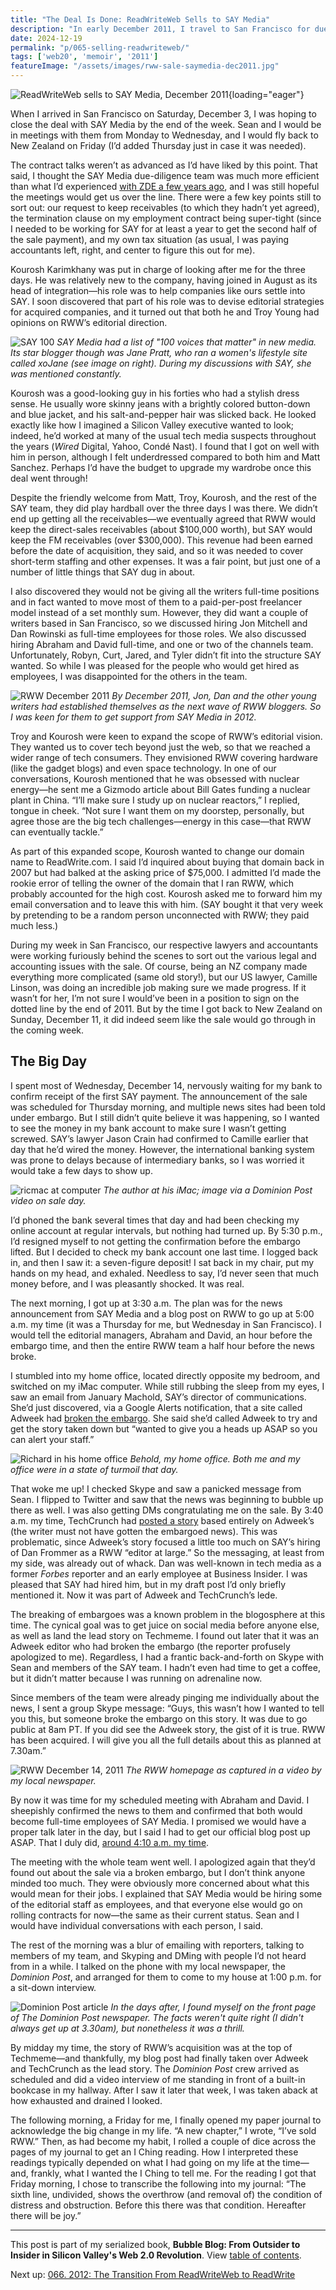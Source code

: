 ```yaml
---
title: "The Deal Is Done: ReadWriteWeb Sells to SAY Media"
description: "In early December 2011, I travel to San Francisco for due diligence with SAY Media as it prepares to acquire ReadWriteWeb. Then, on the 14th, the transaction goes through and I no longer own RWW."
date: 2024-12-19
permalink: "p/065-selling-readwriteweb/"
tags: ['web20', 'memoir', '2011']
featureImage: "/assets/images/rww-sale-saymedia-dec2011.jpg"
---
```


![ReadWriteWeb sells to SAY Media, December 2011](/assets/images/rww-sale-saymedia-dec2011.jpg){loading="eager"}

When I arrived in San Francisco on Saturday, December 3, I was hoping to close the deal with SAY Media by the end of the week. Sean and I would be in meetings with them from Monday to Wednesday, and I would fly back to New Zealand on Friday (I’d added Thursday just in case it was needed).

The contract talks weren’t as advanced as I’d have liked by this point. That said, I thought the SAY Media due-diligence team was much more efficient than what I’d experienced [with ZDE a few years ago](/p/032-zde-discussions-ebitda/), and I was still hopeful the meetings would get us over the line. There were a few key points still to sort out: our request to keep receivables (to which they hadn’t yet agreed), the termination clause on my employment contract being super-tight (since I needed to be working for SAY for at least a year to get the second half of the sale payment), and my own tax situation (as usual, I was paying accountants left, right, and center to figure this out for me).

Kourosh Karimkhany was put in charge of looking after me for the three days. He was relatively new to the company, having joined in August as its head of integration—his role was to help companies like ours settle into SAY. I soon discovered that part of his role was to devise editorial strategies for acquired companies, and it turned out that both he and Troy Young had opinions on RWW’s editorial direction.

![SAY 100](/assets/images/say100-nov2011.jpg)
*SAY Media had a list of "100 voices that matter" in new media. Its star blogger though was Jane Pratt, who ran a women's lifestyle site called xoJane (see image on right). During my discussions with SAY, she was mentioned constantly.*

Kourosh was a good-looking guy in his forties who had a stylish dress sense. He usually wore skinny jeans with a brightly colored button-down and blue jacket, and his salt-and-pepper hair was slicked back. He looked exactly like how I imagined a Silicon Valley executive wanted to look; indeed, he’d worked at many of the usual tech media suspects throughout the years (*Wired* Digital, Yahoo, Condé Nast). I found that I got on well with him in person, although I felt underdressed compared to both him and Matt Sanchez. Perhaps I’d have the budget to upgrade my wardrobe once this deal went through!

Despite the friendly welcome from Matt, Troy, Kourosh, and the rest of the SAY team, they did play hardball over the three days I was there. We didn’t end up getting all the receivables—we eventually agreed that RWW would keep the direct-sales receivables (about $100,000 worth), but SAY would keep the FM receivables (over $300,000). This revenue had been earned before the date of acquisition, they said, and so it was needed to cover short-term staffing and other expenses. It was a fair point, but just one of a number of little things that SAY dug in about.

I also discovered they would not be giving all the writers full-time positions and in fact wanted to move most of them to a paid-per-post freelancer model instead of a set monthly sum. However, they did want a couple of writers based in San Francisco, so we discussed hiring Jon Mitchell and Dan Rowinski as full-time employees for those roles. We also discussed hiring Abraham and David full-time, and one or two of the channels team. Unfortunately, Robyn, Curt, Jared, and Tyler didn’t fit into the structure SAY wanted. So while I was pleased for the people who would get hired as employees, I was disappointed for the others in the team.

![RWW December 2011](/assets/images/rww-post-dec-2011.jpg)
*By December 2011, Jon, Dan and the other young writers had established themselves as the next wave of RWW bloggers. So I was keen for them to get support from SAY Media in 2012.*

Troy and Kourosh were keen to expand the scope of RWW’s editorial vision. They wanted us to cover tech beyond just the web, so that we reached a wider range of tech consumers. They envisioned RWW covering hardware (like the gadget blogs) and even space technology. In one of our conversations, Kourosh mentioned that he was obsessed with nuclear energy—he sent me a Gizmodo article about Bill Gates funding a nuclear plant in China. “I’ll make sure I study up on nuclear reactors,” I replied, tongue in cheek. “Not sure I want them on my doorstep, personally, but agree those are the big tech challenges—energy in this case—that RWW can eventually tackle.”

As part of this expanded scope, Kourosh wanted to change our domain name to ReadWrite.com. I said I’d inquired about buying that domain back in 2007 but had balked at the asking price of $75,000. I admitted I’d made the rookie error of telling the owner of the domain that I ran RWW, which probably accounted for the high cost. Kourosh asked me to forward him my email conversation and to leave this with him. (SAY bought it that very week by pretending to be a random person unconnected with RWW; they paid much less.)

During my week in San Francisco, our respective lawyers and accountants were working furiously behind the scenes to sort out the various legal and accounting issues with the sale. Of course, being an NZ company made everything more complicated (same old story!), but our US lawyer, Camille Linson, was doing an incredible job making sure we made progress. If it wasn’t for her, I’m not sure I would’ve been in a position to sign on the dotted line by the end of 2011. But by the time I got back to New Zealand on Sunday, December 11, it did indeed seem like the sale would go through in the coming week.

## The Big Day

I spent most of Wednesday, December 14, nervously waiting for my bank to confirm receipt of the first SAY payment. The announcement of the sale was scheduled for Thursday morning, and multiple news sites had been told under embargo. But I still didn’t quite believe it was happening, so I wanted to see the money in my bank account to make sure I wasn’t getting screwed. SAY’s lawyer Jason Crain had confirmed to Camille earlier that day that he’d wired the money. However, the international banking system was prone to delays because of intermediary banks, so I was worried it would take a few days to show up.

![ricmac at computer](/assets/images/ricmac-at-imac-dec2011.jpg)
*The author at his iMac; image via a Dominion Post video on sale day.*

I’d phoned the bank several times that day and had been checking my online account at regular intervals, but nothing had turned up. By 5:30 p.m., I’d resigned myself to not getting the confirmation before the embargo lifted. But I decided to check my bank account one last time. I logged back in, and then I saw it: a seven-figure deposit! I sat back in my chair, put my hands on my head, and exhaled. Needless to say, I’d never seen that much money before, and I was pleasantly shocked. It was real.

The next morning, I got up at 3:30 a.m. The plan was for the news announcement from SAY Media and a blog post on RWW to go up at 5:00 a.m. my time (it was a Thursday for me, but Wednesday in San Francisco). I would tell the editorial managers, Abraham and David, an hour before the embargo time, and then the entire RWW team a half hour before the news broke.

I stumbled into my home office, located directly opposite my bedroom, and switched on my iMac computer. While still rubbing the sleep from my eyes, I saw an email from January Machold, SAY’s director of communications. She’d just discovered, via a Google Alerts notification, that a site called Adweek had [broken the embargo](https://web.archive.org/web/20111216004619/http://www.adweek.com/news/technology/say-media-acquires-tech-blog-readwriteweb-137099). She said she’d called Adweek to try and get the story taken down but “wanted to give you a heads up ASAP so you can alert your staff.”

![Richard in his home office](/assets/images/ricmac-homeoffice-dec2011.jpg)
*Behold, my home office. Both me and my office were in a state of turmoil that day.*

That woke me up! I checked Skype and saw a panicked message from Sean. I flipped to Twitter and saw that the news was beginning to bubble up there as well. I was also getting DMs congratulating me on the sale. By 3:40 a.m. my time, TechCrunch had [posted a story](https://techcrunch.com/2011/12/14/say-media-acquires-readwriteweb/) based entirely on Adweek’s (the writer must not have gotten the embargoed news). This was problematic, since Adweek’s story focused a little too much on SAY’s hiring of Dan Frommer as a RWW “editor at large.” So the messaging, at least from my side, was already out of whack. Dan was well-known in tech media as a former *Forbes* reporter and an early employee at Business Insider. I was pleased that SAY had hired him, but in my draft post I’d only briefly mentioned it. Now it was part of Adweek and TechCrunch’s lede.

The breaking of embargoes was a known problem in the blogosphere at this time. The cynical goal was to get juice on social media before anyone else, as well as land the lead story on Techmeme. I found out later that it was an Adweek editor who had broken the embargo (the reporter profusely apologized to me). Regardless, I had a frantic back-and-forth on Skype with Sean and members of the SAY team. I hadn’t even had time to get a coffee, but it didn’t matter because I was running on adrenaline now.

Since members of the team were already pinging me individually about the news, I sent a group Skype message: “Guys, this wasn’t how I wanted to tell you this, but someone broke the embargo on this story. It was due to go public at 8am PT. If you did see the Adweek story, the gist of it is true. RWW has been acquired. I will give you all the full details about this as planned at 7.30am.”

![RWW December 14, 2011](/assets/images/rww-screenshot-14dec2011.jpg)
*The RWW homepage as captured in a video by my local newspaper.*

By now it was time for my scheduled meeting with Abraham and David. I sheepishly confirmed the news to them and confirmed that both would become full-time employees of SAY Media. I promised we would have a proper talk later in the day, but I said I had to get our official blog post up ASAP. That I duly did, [around 4:10 a.m. my time](https://web.archive.org/web/20111218084700/http://www.readwriteweb.com/archives/readwriteweb_acquired_by_say_media.php).

The meeting with the whole team went well. I apologized again that they’d found out about the sale via a broken embargo, but I don’t think anyone minded too much. They were obviously more concerned about what this would mean for their jobs. I explained that SAY Media would be hiring some of the editorial staff as employees, and that everyone else would go on rolling contracts for now—the same as their current status. Sean and I would have individual conversations with each person, I said.

The rest of the morning was a blur of emailing with reporters, talking to members of my team, and Skyping and DMing with people I’d not heard from in a while. I talked on the phone with my local newspaper, the *Dominion Post*, and arranged for them to come to my house at 1:00 p.m. for a sit-down interview.

![Dominion Post article](/assets/images/ricmac-dompost-dec2011.jpg)
*In the days after, I found myself on the front page of The Dominion Post newspaper. The facts weren't quite right (I didn't always get up at 3.30am), but nonetheless it was a thrill.*

By midday my time, the story of RWW’s acquisition was at the top of Techmeme—and thankfully, my blog post had finally taken over Adweek and TechCrunch as the lead story. The *Dominion Post* crew arrived as scheduled and did a video interview of me standing in front of a built-in bookcase in my hallway. After I saw it later that week, I was taken aback at how exhausted and drained I looked.

The following morning, a Friday for me, I finally opened my paper journal to acknowledge the big change in my life. “A new chapter,” I wrote, “I’ve sold RWW.” Then, as had become my habit, I rolled a couple of dice across the pages of my journal to get an I Ching reading. How I interpreted these readings typically depended on what I had going on my life at the time—and, frankly, what I wanted the I Ching to tell me. For the reading I got that Friday morning, I chose to transcribe the following into my journal: “The sixth line, undivided, shows the overthrow (and removal of) the condition of distress and obstruction. Before this there was that condition. Hereafter there will be joy.”

* * *

This post is part of my serialized book, **Bubble Blog: From Outsider to Insider in Silicon Valley's Web 2.0 Revolution**. View [table of contents](/p/roadmap-bubbleblog/).

Next up: [066. 2012: The Transition From ReadWriteWeb to ReadWrite](/p/066-readwriteweb-2012/)